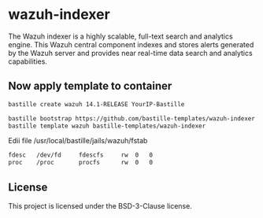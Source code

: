 # wazuh-indexer
The Wazuh indexer is a highly scalable, full-text search and analytics engine. This Wazuh central component indexes and stores alerts generated by the Wazuh server and provides near real-time data search and analytics capabilities.

## Now apply template to container
```sh
bastille create wazuh 14.1-RELEASE YourIP-Bastille

bastille bootstrap https://github.com/bastille-templates/wazuh-indexer
bastille template wazuh bastille-templates/wazuh-indexer
```
Edii file /usr/local/bastille/jails/wazuh/fstab
```sh
fdesc	/dev/fd		fdescfs		rw	0	0
proc	/proc		procfs		rw	0	0
```

## License
This project is licensed under the BSD-3-Clause license.